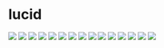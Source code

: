 # lucid

<img src=https://raw.githubusercontent.com/azzamsa/ubuntu-wallpapers/main/curated/lucid/BosqueTK.jpg>

<img src=https://raw.githubusercontent.com/azzamsa/ubuntu-wallpapers/main/curated/lucid/BusquedaNocturna.jpg>

<img src=https://raw.githubusercontent.com/azzamsa/ubuntu-wallpapers/main/curated/lucid/Cornered.jpg>

<img src=https://raw.githubusercontent.com/azzamsa/ubuntu-wallpapers/main/curated/lucid/CurlsbyCandy.jpg>

<img src=https://raw.githubusercontent.com/azzamsa/ubuntu-wallpapers/main/curated/lucid/Daisy.jpg>

<img src=https://raw.githubusercontent.com/azzamsa/ubuntu-wallpapers/main/curated/lucid/FallDrops,AncientLight.jpg>

<img src=https://raw.githubusercontent.com/azzamsa/ubuntu-wallpapers/main/curated/lucid/Fluffodome.jpg>

<img src=https://raw.githubusercontent.com/azzamsa/ubuntu-wallpapers/main/curated/lucid/Icystones2.jpg>

<img src=https://raw.githubusercontent.com/azzamsa/ubuntu-wallpapers/main/curated/lucid/InthedarkRedux.jpg>

<img src=https://raw.githubusercontent.com/azzamsa/ubuntu-wallpapers/main/curated/lucid/Maraetaibeforesunrise.jpg>

<img src=https://raw.githubusercontent.com/azzamsa/ubuntu-wallpapers/main/curated/lucid/Outoffocus.jpg>

<img src=https://raw.githubusercontent.com/azzamsa/ubuntu-wallpapers/main/curated/lucid/Pointy.jpg>

<img src=https://raw.githubusercontent.com/azzamsa/ubuntu-wallpapers/main/curated/lucid/Warmlights.jpg>

<img src=https://raw.githubusercontent.com/azzamsa/ubuntu-wallpapers/main/curated/lucid/Yellowflower.jpg>

<img src=https://raw.githubusercontent.com/azzamsa/ubuntu-wallpapers/main/curated/lucid/SmoothMoment.jpg>

